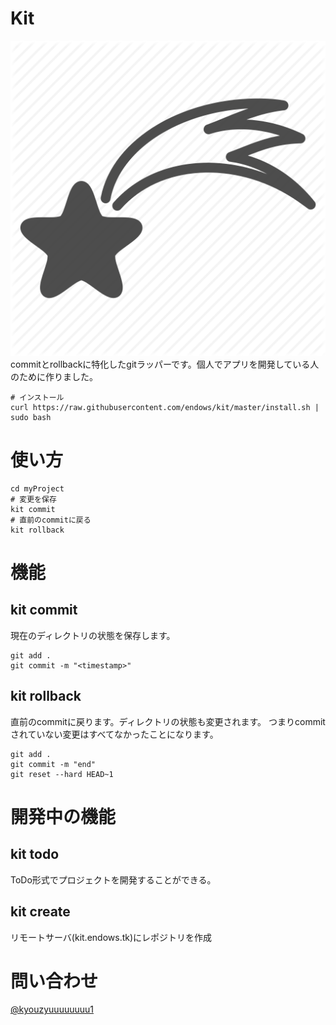 # Kit
![](https://raw.githubusercontent.com/endows/kit/master/public/icon.png)
commitとrollbackに特化したgitラッパーです。個人でアプリを開発している人のために作りました。
```
# インストール
curl https://raw.githubusercontent.com/endows/kit/master/install.sh | sudo bash
```
# 使い方
```
cd myProject
# 変更を保存
kit commit
# 直前のcommitに戻る
kit rollback
```

# 機能
## kit commit
現在のディレクトリの状態を保存します。
```
git add .
git commit -m "<timestamp>"
```
## kit rollback
直前のcommitに戻ります。ディレクトリの状態も変更されます。
つまりcommitされていない変更はすべてなかったことになります。
```
git add .
git commit -m "end"
git reset --hard HEAD~1
```

# 開発中の機能
## kit todo
ToDo形式でプロジェクトを開発することができる。
## kit create
リモートサーバ(kit.endows.tk)にレポジトリを作成

# 問い合わせ
[@kyouzyuuuuuuuu1](https://twitter.com/kyouzyuuuuuuuu1)
